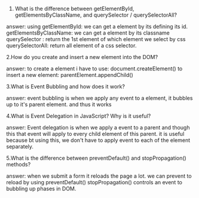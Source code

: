 1. What is the difference between getElementById, getElementsByClassName, and querySelector / querySelectorAll?

answer:
 using getElementById: we can get a element by its defining its id.
 getElementsByClassName: we can get a element by its classname
querySelector :  return the 1st element of which element we select by css
querySelectorAll: return all element of a css selector.




2.How do you create and insert a new element into the DOM?


answer:
 to create a element i have to use: document.createElement()
 to insert a new element: parentElement.appendChild()






3.What is Event Bubbling and how does it work?

answer:
event bubbling is when we apply any event to a element, it bubbles up to it's parent element. and thus it works




4.What is Event Delegation in JavaScript? Why is it useful?


answer: 
Event delegation is when we apply a event to a parent and though this that event will apply to every child element of this parent.
it is useful because bt using this, we don't have to apply event to each of the element separately.


5.What is the difference between preventDefault() and stopPropagation() methods?


answer:
when we submit a form it reloads the page a lot. we can prevent to reload by using preventDefault()
stopPropagation() controls an event to bubbling up phases in DOM.
